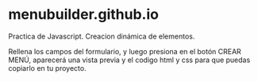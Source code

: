 # menubuilder.github.io
Practica de Javascript. Creacion dinámica de elementos.

Rellena los campos del formulario, y luego presiona en el botón CREAR MENÚ, aparecerá una vista previa y el codigo html y css para que puedas copiarlo en tu proyecto.
